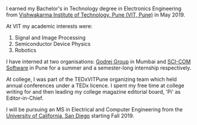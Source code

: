 I earned my Bachelor's in Technology degree in Electronics Engineering from [Vishwakarma Institute of Technology, Pune (VIT, Pune)](http://www.vit.edu/index.php) in May 2019.

At VIT my academic interests were:
1. Signal and Image Processing
2. Semiconductor Device Physics
3. Robotics

I have interned at two organisations: [Godrej Group](https://www.godrejconsoveyo.com/GodrejConsoveyo/index.aspx?id=362) in Mumbai and [SCI-COM Software](http://scicomsoftware.com/) in Pune for a summer and a semester-long internship respectively.

At college, I was part of the TEDxVITPune organizing team which held annual conferences under a TEDx licence. I spent my free time at college writing for and then leading my college magazine editorial board, 'Pi' as Editor-in-Chief. 

I will be pursuing an MS in Electrical and Computer Engineering from the [University of California, San Diego](https://ucsd.edu/) starting Fall 2019.
